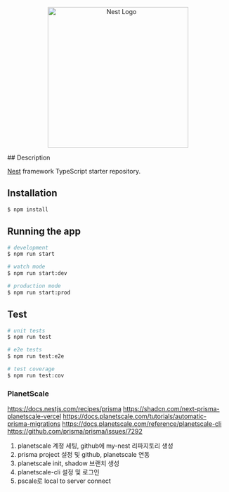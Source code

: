 <p align="center">
  <a href="http://nestjs.com/" target="blank"><img src="https://nestjs.com/img/logo_text.svg" width="320" alt="Nest Logo" /></a>
</p>
## Description

[Nest](https://github.com/nestjs/nest) framework TypeScript starter repository.

## Installation

```bash
$ npm install
```

## Running the app

```bash
# development
$ npm run start

# watch mode
$ npm run start:dev

# production mode
$ npm run start:prod
```

## Test

```bash
# unit tests
$ npm run test

# e2e tests
$ npm run test:e2e

# test coverage
$ npm run test:cov
```

### PlanetScale

https://docs.nestjs.com/recipes/prisma
https://shadcn.com/next-prisma-planetscale-vercel
https://docs.planetscale.com/tutorials/automatic-prisma-migrations
https://docs.planetscale.com/reference/planetscale-cli
https://github.com/prisma/prisma/issues/7292

1. planetscale 계정 세팅, github에 my-nest 리파지토리 생성
2. prisma project 설정 및 github, planetscale 연동
3. planetscale init, shadow 브랜치 생성
4. planetscale-cli 설정 및 로그인
5. pscale로 local to server connect
